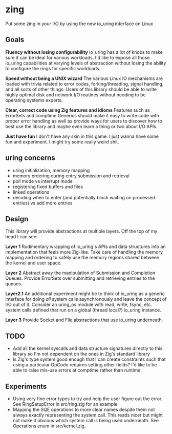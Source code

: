 # zing

Put some zing in your I/O by using the new io_uring interface on Linux

## Goals

**Fluency without losing configurability**
io_uring has a lot of knobs to make sure it can be ideal for various workloads.
I'd like to expose all those io_uring capabilities at varying levels of
abstraction without losing the ability to configure the rings for specific
workloads.

**Speed without being a UNIX wizard**
The various Linux IO mechanisms are loaded with trivia related to error codes,
forking/threading, signal handling, and all sorts of other things. Users of
this library should be able to write highly optimal disk and network I/O
routines without needing to be operating systems experts.

**Clear, correct code using Zig features and idioms**
Features such as ErrorSets and comptime Generics should make it easy to write
code with proper error handling as well as provide ways for users to discover
how to best use the library and maybe even learn a thing or two about I/O APIs.

**Just have fun**
I don't have any skin in this game. I just wanna have some fun and experiment.
I might try some really weird shit.

## uring concerns

- uring initialization, memory mapping
- memory ordering during entry submission and retrieval
- poll mode vs interrupt mode
- registering fixed buffers and files
- linked operations
- deciding when to enter (and potentially block waiting on processed entries) vs add more entries

## Design

This library will provide abstractions at multiple layers. Off the top of my head I can see:

**Layer 1**
Rudimentary wrapping of io_uring's APIs and data structures into an
implementation that feels more Zig-like. Take care of handling the memory
mapping and ordering to safely use the memory regions shared between the kernel
and user space.

**Layer 2**
Abstract away the manipulation of Submission and Completion Queues. Provide
ErrorSets over submitting and retrieving entries to the queues.

**Layer2.1**
An additional experiment might be to think of io_uring as a generic interface
for doing *all* system calls asynchronously and leave the concept of I/O out of
it. Consider an uring_os module with read, write, fsync, etc. system calls
defined that run on a global (thread local?) io_uring instance.

**Layer 3**
Provide Socket and File abstractions that use io_uring underneath.

## TODO

- Add all the kernel syscalls and data structure signatures directly to this
  library so I'm not dependent on the ones in Zig's standard library
- Is Zig's type system good enough that I can create constraints such that
  using a particular OpCode requires setting other fields? I'd like to be able
  to raise mis-use errors at comptime rather than runtime.

## Experiments
- Using very fine error types to try and help the user figure out the error.
  See RingSetupError in src/ring.zig for an example.
- Mapping the SQE operations to more clear names despite them not always
  exactly representing the system call. This reads nicer but might not make it
  obvious which system call is being used underneath. See Operations enum in
  src/kernel.zig.

